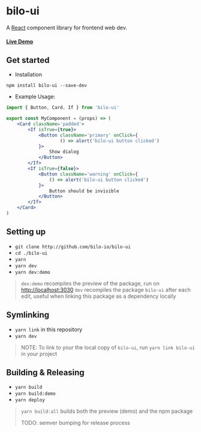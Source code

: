 # bilo-ui

A [React](https://reactjs.org/) component library for frontend web dev.

#### [Live Demo](https://bilo-io.github.io/bilo-ui)

## Get started

- Installation

```
npm install bilo-ui --save-dev
```

- Example Usage:
```jsx
import { Button, Card, If } from 'bilo-ui'

export const MyComponent = (props) => (
    <Card className='padded'>
        <If isTrue={true}>
            <Button className='primary' onClick={
                    () => alert('bilo-ui button clicked')
            }>
                Show dialog
            </Button>
        </If>
        <If isTrue={false}>
            <Button className='warning' onClick={
                () => alert('bilo-ui button clicked')
            }>
                Button should be invisible
            </Button>
        </If>
    </Card>
)
```

## Setting up

- `git clone http://github.com/bilo-io/bilo-ui` 
- `cd ./bilo-ui`
- `yarn`
- `yarn dev`
- `yarn dev:demo`

> `dev:demo` recompiles the preview of the package, run on [http://localhost:3030](http://localhost:3030)
> `dev` recompiles the package `bilo-ui` after each edit, useful when linking this package as a dependency locally
## Symlinking

- `yarn link` in this repository
- `yarn dev`

>NOTE: To link to your the local copy of `bilo-ui`, run `yarn link bilo-ui` in your project

## Building & Releasing

- `yarn build`
- `yarn build:demo`
- `yarn deploy`

> `yarn build:all` builds both the preview (demo) and the npm package
>
> TODO: semver bumping for release process

